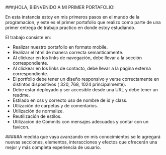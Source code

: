 ###¡HOLA, BIENVENIDO A MI PRIMER PORTAFOLIO! 

En esta instancia estoy en mis primeros pasos en el mundo de la programacion, y este es el primer portafolio que realizo como parte de una primer entrega de trabajo practico en donde estoy estudiando.

El trabajo consiste en:

- Realizar nuestro portafolio en formato mobile.
- Realizar el html de manera correcta semanticamente.
- Al clickear en los links de navegación, debe llevar a la sección correspondiente.
- Al clickear en los links de contacto, debe llevar a la página externa correspondiente.
- El portfolio debe tener un diseño responsivo y verse correctamente en distintos dispositivos ( 320, 768, 1024 principalmente).
- Debe estar deployado y ser accesible desde una URL y debe tener un readme.
- Estilado en css y correcto uso de nombre de id y class.
- Utlización de carpetas y de comentarios.
- Utilización de normalize.
- Reutilización de estilos.
- Utilizacion de Commits con mensajes adecuados y contar con un favicon.

#####A medida que vaya avanzando en mis conocimientos se le agregará nuevas secciones, elementos, interacciones y efectos que ofrecerán una mejor y más completa experiencia de usuario.
